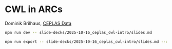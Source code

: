 
# CWL in ARCs

Dominik Brilhaus, [CEPLAS Data](https://www.ceplas.eu/en/research/ceplas-data)

```bash
npm run dev -- slide-decks/2025-10-16_ceplas_cwl-intro/slides.md
```

```bash
npm run export -- slide-decks/2025-10-16_ceplas_cwl-intro/slides.md --output slide-decks/2025-10-16_ceplas_cwl-intro/slides.pdf
```